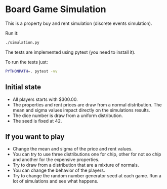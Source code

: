 # Board Game Simulation

This is a property buy and rent simulation (discrete events simulation).

Run it:

```bash
./simulation.py
```

The tests are implemented using pytest (you need to install it).

To run the tests just:
```bash
PYTHONPATH=. pytest -vv
```

## Initial state

- All players starts with $300.00.
- The properties and rent prices are draw from a normal distribution. The mean and sigma values impact directly on the simulations results.
- The dice number is draw from a uniform distribution.
- The seed is fixed at 42.

## If you want to play

- Change the mean and sigma of the price and rent values.
- You can try to use three distributions one for chip, other for not so chip and another for the expensive properties.
- Try to draw from a distribution that are a mixture of normals.
- You can change the behavior of the players.
- Try to change the random number generator seed at each game. Run a lot of simulations and see what happens.

